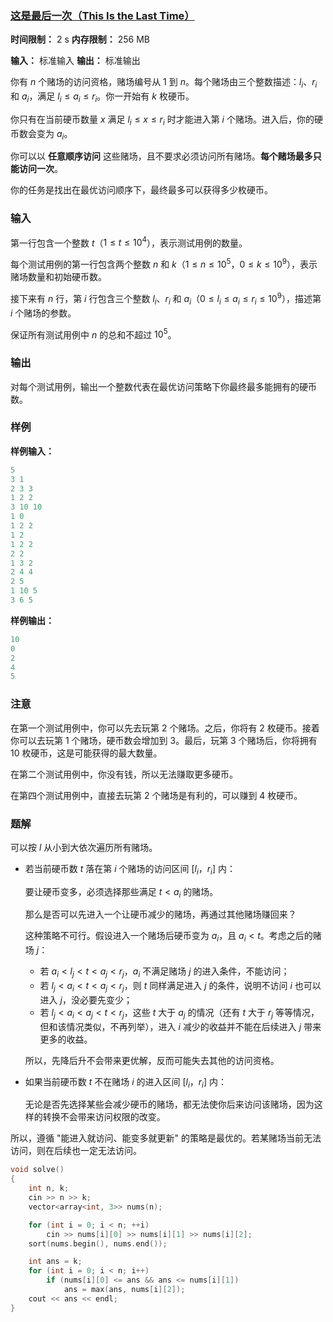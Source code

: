 ### [这是最后一次（This Is the Last Time）](https://codeforces.com/contest/2126/problem/D)

**时间限制：** 2 s
**内存限制：** 256 MB

**输入：** 标准输入
**输出：** 标准输出



你有 $n$ 个赌场的访问资格，赌场编号从 $1$ 到 $n$。每个赌场由三个整数描述：$l_i$、$r_i$ 和 $a_i$，满足 $l_i \le a_i \le r_i$。你一开始有 $k$ 枚硬币。

你只有在当前硬币数量 $x$ 满足 $l_i \le x \le r_i$ 时才能进入第 $i$ 个赌场。进入后，你的硬币数会变为 $a_i$。

你可以以 **任意顺序访问** 这些赌场，且不要求必须访问所有赌场。**每个赌场最多只能访问一次**。

你的任务是找出在最优访问顺序下，最终最多可以获得多少枚硬币。







### 输入

第一行包含一个整数 $t$（$1 \le t \le 10^4$），表示测试用例的数量。

每个测试用例的第一行包含两个整数 $n$ 和 $k$（$1 \le n \le 10^5$，$0 \le k \le 10^9$），表示赌场数量和初始硬币数。

接下来有 $n$ 行，第 $i$ 行包含三个整数 $l_i$、$r_i$ 和 $a_i$（$0 \le l_i \le a_i \le r_i \le 10^9$），描述第 $i$ 个赌场的参数。

保证所有测试用例中 $n$ 的总和不超过 $10^5$。





### 输出

对每个测试用例，输出一个整数代表在最优访问策略下你最终最多能拥有的硬币数。

 



### 样例

**样例输入：**

```cpp
5
3 1
2 3 3
1 2 2
3 10 10
1 0
1 2 2
1 2
1 2 2
2 2
1 3 2
2 4 4
2 5
1 10 5
3 6 5
```



**样例输出：**

```cpp
10
0
2
4
5
```





### 注意

在第一个测试用例中，你可以先去玩第 $2$ 个赌场。之后，你将有 $2$ 枚硬币。接着你可以去玩第 $1$ 个赌场，硬币数会增加到 $3$。最后，玩第 $3$ 个赌场后，你将拥有 $10$ 枚硬币，这是可能获得的最大数量。

在第二个测试用例中，你没有钱，所以无法赚取更多硬币。

在第四个测试用例中，直接去玩第 $2$ 个赌场是有利的，可以赚到 $4$ 枚硬币。





### 题解

可以按 $l$ 从小到大依次遍历所有赌场。

- 若当前硬币数 $t$ 落在第 $i$ 个赌场的访问区间 $[l_i$，$r_i]$ 内：

    要让硬币变多，必须选择那些满足 $t < a_i$ 的赌场。 

    那么是否可以先进入一个让硬币减少的赌场，再通过其他赌场赚回来？

    这种策略不可行。假设进入一个赌场后硬币变为 $a_i$，且 $a_i < t$。考虑之后的赌场 $j$：

    - 若 $a_i < l_j < t < a_j < r_j$，$a_i$ 不满足赌场 $j$ 的进入条件，不能访问；
    - 若 $l_j < a_i < t < a_j < r_j$，则 $t$ 同样满足进入 $j$ 的条件，说明不访问 $i$ 也可以进入 $j$，没必要先变少；
    - 若 $l_j < a_i < a_j < t < r_j$，这些 $t$ 大于 $a_j$ 的情况（还有 $t$ 大于  $r_j$ 等等情况，但和该情况类似，不再列举），进入 $i$ 减少的收益并不能在后续进入 $j$ 带来更多的收益。

    所以，先降后升不会带来更优解，反而可能失去其他的访问资格。

- 如果当前硬币数 $t$ 不在赌场 $i$ 的进入区间 $[l_i$，$r_i]$ 内：

    无论是否先选择某些会减少硬币的赌场，都无法使你后来访问该赌场，因为这样的转换不会带来访问权限的改变。

所以，遵循 "能进入就访问、能变多就更新" 的策略是最优的。若某赌场当前无法访问，则在后续也一定无法访问。



```cpp
void solve()
{
	int n, k;
	cin >> n >> k;
	vector<array<int, 3>> nums(n);

	for (int i = 0; i < n; ++i)
		cin >> nums[i][0] >> nums[i][1] >> nums[i][2];
	sort(nums.begin(), nums.end());

	int ans = k;
	for (int i = 0; i < n; i++)
		if (nums[i][0] <= ans && ans <= nums[i][1])
			ans = max(ans, nums[i][2]);
	cout << ans << endl;
}
```